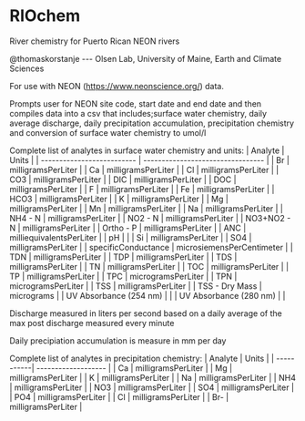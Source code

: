 # RIOchem
 River chemistry for Puerto Rican NEON rivers 

@thomaskorstanje --- Olsen Lab, University of Maine, Earth and Climate Sciences

For use with NEON (https://www.neonscience.org/) data. 

Prompts user for NEON site code, start date and end date and then compiles data into a csv that includes;surface water chemistry, daily average discharge, daily precipitation accumulation, precipitation chemistry and conversion of surface water chemistry to umol/l 

Complete list of analytes in surface water chemistry and units:
| Analyte                    | Units                             |
| -------------------------- | --------------------------------- |
| Br                         | milligramsPerLiter                |
| Ca                         | milligramsPerLiter                |
| Cl                         | milligramsPerLiter                |
| CO3                        | milligramsPerLiter                |
| DIC                        | milligramsPerLiter                |
| DOC                        | milligramsPerLiter                |
| F                          | milligramsPerLiter                |
| Fe                         | milligramsPerLiter                |
| HCO3                       | milligramsPerLiter                |
| K                          | milligramsPerLiter                |
| Mg                         | milligramsPerLiter                |
| Mn                         | milligramsPerLiter                |
| Na                         | milligramsPerLiter                |
| NH4 - N                    | milligramsPerLiter                |
| NO2 - N                    | milligramsPerLiter                |
| NO3+NO2 - N                | milligramsPerLiter                |
| Ortho - P                  | milligramsPerLiter                |
| ANC                        | milliequivalentsPerLiter          |
| pH                         |                                   |
| Si                         | milligramsPerLiter                |
| SO4                        | milligramsPerLiter                |
| specificConductance        | microsiemensPerCentimeter         |
| TDN                        | milligramsPerLiter                |
| TDP                        | milligramsPerLiter                |
| TDS                        | milligramsPerLiter                |
| TN                         | milligramsPerLiter                |
| TOC                        | milligramsPerLiter                |
| TP                         | milligramsPerLiter                |
| TPC                        | microgramsPerLiter                |
| TPN                        | microgramsPerLiter                |
| TSS                        | milligramsPerLiter                |
| TSS - Dry Mass             | micrograms                        |
| UV Absorbance (254 nm)     |                                   |
| UV Absorbance (280 nm)     |                                   |


Discharge measured in liters per second based on a daily average of the max post discharge measured every minute   

Daily precipiation accumulation is measure in mm per day 


Complete list of analytes in precipitation chemistry:
| Analyte    | Units               |
| -----------| ------------------- |
| Ca         | milligramsPerLiter  |
| Mg         | milligramsPerLiter  |
| K          | milligramsPerLiter  |
| Na         | milligramsPerLiter  |
| NH4        | milligramsPerLiter  |
| NO3        | milligramsPerLiter  |
| SO4        | milligramsPerLiter  |
| PO4        | milligramsPerLiter  |
| Cl         | milligramsPerLiter  |
| Br-        | milligramsPerLiter  |